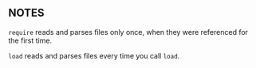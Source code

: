## NOTES

`require` reads and parses files only once, when they were referenced for the first time.

`load` reads and parses files every time you call `load`.

